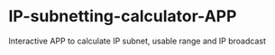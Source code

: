 # IP-subnetting-calculator-APP
Interactive APP to calculate IP subnet, usable range and IP broadcast
